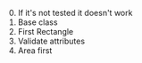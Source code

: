 0. If it's not tested it doesn't work
1. Base class
2. First Rectangle
3. Validate attributes
4. Area first
